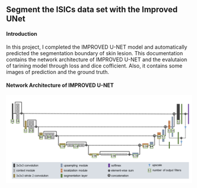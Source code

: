 ## Segment the ISICs data set with the Improved UNet

#### Introduction

In this project, I completed the IMPROVED U-NET model and automatically predicted the segmentation boundary of skin lesion. This documentation contains the network architecture of IMPROVED U-NET and the evalutaion of tarining model through loss and dice cofficient. Also, it contains some images of prediction and the ground truth.

#### Network Architecture of IMPROVED U-NET
![plots](images/improved_u_net_ac.png)

